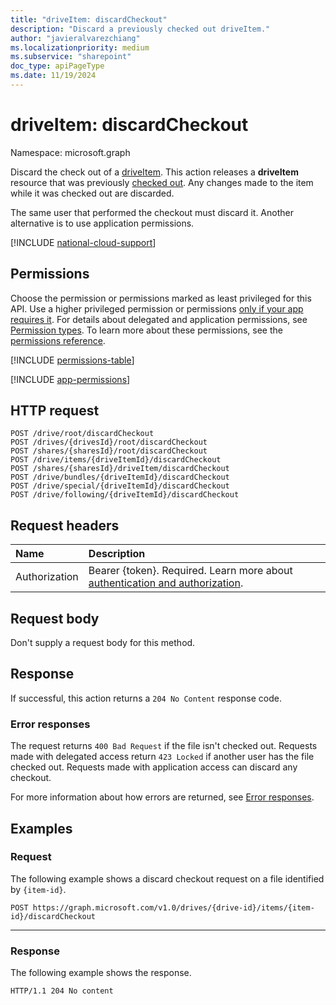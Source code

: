 ```yaml
---
title: "driveItem: discardCheckout"
description: "Discard a previously checked out driveItem."
author: "javieralvarezchiang"
ms.localizationpriority: medium
ms.subservice: "sharepoint"
doc_type: apiPageType
ms.date: 11/19/2024
---
```


# driveItem: discardCheckout

Namespace: microsoft.graph


Discard the check out of a [driveItem](../resources/driveitem.md). This action releases a **driveItem** resource that was previously [checked out](driveitem-checkout.md). Any changes made to the item while it was checked out are discarded. 

The same user that performed the checkout must discard it. Another alternative is to use application permissions.


[!INCLUDE [national-cloud-support](../../includes/global-china.md)]

## Permissions

Choose the permission or permissions marked as least privileged for this API. Use a higher privileged permission or permissions [only if your app requires it](/graph/permissions-overview#best-practices-for-using-microsoft-graph-permissions). For details about delegated and application permissions, see [Permission types](/graph/permissions-overview#permission-types). To learn more about these permissions, see the [permissions reference](/graph/permissions-reference).


<!-- {
  "blockType": "permissions",
  "name": "driveitem-discardcheckout-permissions"
}
-->
[!INCLUDE [permissions-table](../includes/permissions/driveitem-discardcheckout-permissions.md)]

[!INCLUDE [app-permissions](../includes/sharepoint-embedded-app-driveitem-permissions.md)]

## HTTP request

``` http
POST /drive/root/discardCheckout
POST /drives/{drivesId}/root/discardCheckout
POST /shares/{sharesId}/root/discardCheckout
POST /drive/items/{driveItemId}/discardCheckout
POST /shares/{sharesId}/driveItem/discardCheckout
POST /drive/bundles/{driveItemId}/discardCheckout
POST /drive/special/{driveItemId}/discardCheckout
POST /drive/following/{driveItemId}/discardCheckout
```

## Request headers

|Name|Description|
|:---|:---|
|Authorization|Bearer {token}. Required. Learn more about [authentication and authorization](/graph/auth/auth-concepts).|

## Request body

Don't supply a request body for this method.

## Response

If successful, this action returns a `204 No Content` response code.

### Error responses

The request returns `400 Bad Request` if the file isn't checked out. Requests made with delegated access return `423 Locked` if another user has the file checked out. Requests made with application access can discard any checkout. 

For more information about how errors are returned, see [Error responses][error-response].

## Examples

### Request

The following example shows a discard checkout request on a file identified by `{item-id}`.
<!-- {
  "blockType": "request",
  "name": "driveitemthis.discardcheckout"
}
-->
``` http
POST https://graph.microsoft.com/v1.0/drives/{drive-id}/items/{item-id}/discardCheckout
```

---



### Response

The following example shows the response.

<!-- { "blockType": "response" } -->

```http
HTTP/1.1 204 No content
```

[error-response]: /graph/errors
